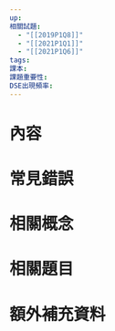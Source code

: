 ```yaml
---
up: 
相關試題:
  - "[[2019P1Q8]]"
  - "[[2021P1Q1]]"
  - "[[2021P1Q6]]"
tags: 
課本: 
課題重要性: 
DSE出現頻率:
---
```

# 內容
# 常見錯誤
# 相關概念
# 相關題目
# 額外補充資料